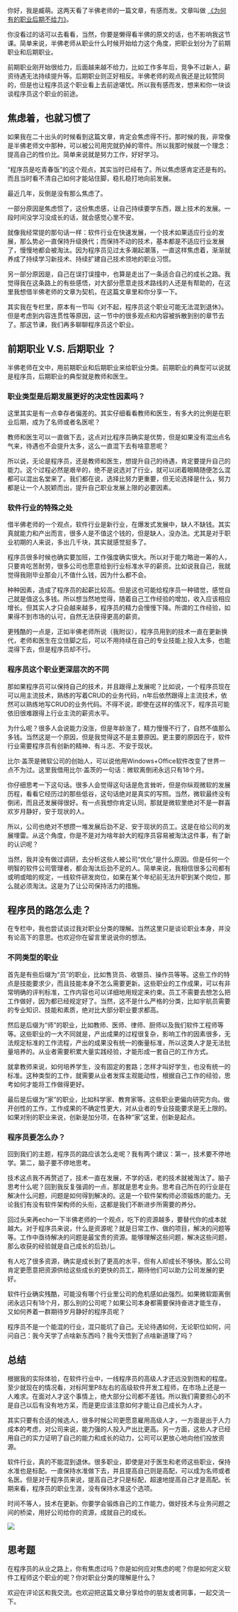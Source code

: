 你好，我是臧萌。这两天看了半佛老师的一篇文章，有感而发。文章叫做 [《为何有的职业后期不给力》](https://mp.weixin.qq.com/s/QaUoAC0wzpQ42Qj48HTL3Q)。

你没看过的话可以去看看，当然，你要是懒得看半佛的原文的话，也不影响我这节课。简单来说，半佛老师从职业什么时候开始给力这个角度，把职业划分为了前期职业和后期职业。

前期职业刚开始很给力，后面越来越不给力，比如工作多年后，竞争不过新人，薪资待遇无法持续提升等。后期职业则正好相反。半佛老师的观点我还是比较赞同的，但是也让程序员这个职业看上去前途堪忧。所以我有感而发，想来和你一块谈谈程序员这个职业的前途。

## 焦虑着，也就习惯了

如果我在二十出头的时候看到这篇文章，肯定会焦虑得不行。那时候的我，非常像是半佛老师文中那种，可以被公司用完就扔掉的零件。所以我那时候就一个理念：提高自己的性价比。简单来说就是努力工作，好好学习。

“程序员是吃青春饭”的这个观点，其实当时已经有了。所以焦虑感肯定还是有的。而且当时看不清自己如何才能站住脚，稳扎稳打地向前发展。

最近几年，反倒是没有那么焦虑了。

一部分原因是焦虑惯了，这份焦虑感，让自己持续要学东西，跟上技术的发展。一段时间没学习没成长的话，就会感觉心里不安。

就像我经常提的那句话一样：软件行业在快速发展，一个技术如果适应行业的发展，那么势必一直保持升级换代；而保持不动的技术，基本都是不适应行业发展了，慢慢地都会被淘汰。因为程序员见过太多潮起潮落，一直这样焦虑着，渐渐就养成了持续学习新技术、持续扩建自己技术领地的职业习惯。

另一部分原因是，自己在误打误撞中，也算是走出了一条适合自己的成长之路。我觉得我在这条路上的有些感悟，对大部分愿意走技术路线的人还是有帮助的，在这里我想借半佛老师的文章为契机，在这篇文章里和你分享一下。

其实我在专栏里，原本有一节叫《对不起，程序员这个职业可能无法混到退休》。但是考虑到内容连贯性等原因，这一节中的很多观点和内容被拆散到别的章节去了。那这节课，我们再多聊聊程序员这个职业。

## 前期职业 V.S. 后期职业 ？

半佛老师在文中，用前期职业和后期职业来给职业分类。前期职业的典型可以说就是程序员，后期职业的典型就是教师和医生。

### 职业类型是后期发展更好的决定性因素吗？

这里其实是有一点幸存者偏差的。其实仔细看看教师和医生，有多大的比例是在职业后期，成为了名师或者名医呢？

教师和医生可以一直做下去，这点对比程序员确实是优势，但是如果没有混出点名气来，待遇也不会提升太多，这么一直混下去有啥意思呢？

所以说，无论是程序员，还是教师和医生，想提升自己的待遇，肯定要提升自己的能力。这个过程必然是艰辛的，绝不是说选对了行业，就可以闭着眼睛随便怎么混都可以混出名堂来了。我们都在说，选择比努力更重要，但无论选择是什么，努力都是让一个人脱颖而出，提升自己职业发展上限的必要因素。

### 软件行业的特殊之处

借半佛老师的一个观点，软件行业是新行业，在爆发式发展中，缺人不缺钱。其实真就能力和产出而言，很多人是不值这个钱的，但是缺人，没办法。尤其是对于职业初期的人来说，多出几千块，其实就感觉挺多了。

程序员很多时候也确实要加班，工作强度确实很大。所以对于能力略逊一筹的人，只要肯吃苦耐劳，很多公司也愿意给到行业标准水平的薪资。比如说我自己，我就觉得我刚毕业那会儿不值什么钱，因为什么都不会。

种种因素，造成了程序员的起薪比较高。但是这也可能给程序员一种错觉，感觉自己就是值这么多钱。所以想当然地觉得，随着自己工作经验的增加，收入应该相应增长。但其实人才只会越来越多，程序员的精力会慢慢下降。所谓的工作经验，如果得不到市场的认可，自然无法获得更高的薪资。

更残酷的一点是，正如半佛老师所说（我附议），程序员用到的技术一直在更新换代，老师和医生在立住脚之后，可以不用持续在自己的专业技能上投入太多，也能混得下去，但是程序员却不行。

### 程序员这个职业更深层次的不同

那如果程序员可以保持自己的技术，并且跟得上发展呢？比如说，一个程序员现在可以用主流技术，熟练的写着CRUD的业务代码，n年后依然跟得上主流技术，依然可以熟练地写CRUD的业务代码。不得不说，即使在这样的情况下，程序员可能依旧很难跟得上行业主流的薪资水平。

为什么呢？很多人会说能力没涨，但是年龄涨了，精力慢慢不行了，自然不值那么多钱。当然这是一个原因，但是我觉得这不是主要原因。更主要的原因在于，软件行业需要程序员有创新的精神、有斗志、不安于现状。

比尔·盖茨是微软公司的创始人，可以说他用Windows+Office软件改变了世界一点不为过。这里我借用比尔·盖茨的一句话：微软离倒闭永远只有18个月。

你仔细思考一下这句话。很多人会觉得这句话是危言耸听，但是你纵观微软的发展历程，看看它经历过的那些低谷，这句话绝对是真实的写照。当然，微软最终没有倒闭，而且还发展得很好。有一点我想你肯定认同，那就是微软里绝对不是一群喜欢岁月静好，安于现状的人。

所以，公司也绝对不想攒一堆发展后劲不足、安于现状的员工。这是在给公司的发展埋雷。从这个角度，你是不是对为啥年龄大的程序员容易被淘汰这件事，有了新的认识呢？

当然，我并没有做过调研，去分析这些人被公司“优化”是什么原因。但是任何一个明智的软件公司管理者，都会淘汰后劲不足的人。简单来说，我相信很多公司都有或明或暗的规定，一线软件研发岗位，如果在某个年纪前无法升职到某个岗位，那么就必须淘汰。这是为了让公司保持活力的措施。

## 程序员的路怎么走？

在专栏中，我也尝试谈过我对职业分类的理解。当然这里只是谈论职业本身，并没有论高下的意思。也欢迎你在留言里说说你的想法。

### 不同类型的职业

首先是有些后缀为“员”的职业，比如售货员、收银员、操作员等等。这些工作的特点是技能要求少，而且技能本身不怎么需要更新。这些职业的工作成果，可以有非常明确的评判标准，工作内容也可以详细地用规定来约束。员工不需要去想怎么把工作做好，因为都已经规定好了。当然，这不是什么严格的分类，比如宇航员需要的专业知识、技能和素质，绝对比大部分职业要求都高。

然后是后缀为“师”的职业，比如教师、医师、律师、厨师以及我们软件工程师等等。这些职业的一大不同就是，产出成果的过程很复杂，影响工作的因素很多，无法规定标准的工作流程，产出的成果没有统一的衡量标准，所以这类人才是无法批量培养的。从业者需要积累大量实践经验，才能形成一套自己的工作方式。

就拿教师来说，如何培养学生，没有固定的套路；怎样才叫好学生，也没有统一的标准。这种类型的工作，就需要从业者发挥主观能动性，根据自己工作的经验，思考如何才能将工作做得更好。

最后是后缀为“家”的职业，比如科学家、教育家等。这些职业更偏向研究方向。做开创性的工作，工作成果的不确定性更大，对从业者的专业技能要求是无上限的。如果对别的职业来说，创新是加分项，在各种“家”这里，创新是起点。

### 程序员要怎么办？

回到我们的主题，程序员的路应该怎么走呢？我有两个建议：第一，技术要不停地学。第二，脑子要不停地思考。

技术这点我不再赘述了，技术一直在发展，不学的话，老的技术就被淘汰了。脑子思考什么呢？回到我反复强调的一点，那就是思考业务。思考自己所在的行业是在解决什么问题，问题是如何得到解决的。这是一个软件架构师必须锻炼的能力。无论我们有没有软件架构师的头衔，这都是我们不断进步所需要的养分。

回过头来再echo一下半佛老师的一个观点，吃下的资源越多，要替代你的成本就越大。对于程序员来说，什么是资源呢？就是日常工作、做的项目，解决的问题等等。工作中亟待解决的问题是最宝贵的资源。能够理解这些问题，解决这些问题，那么收获的经验就是自己成长的后劲儿。

有人吃了很多资源，确实是成长到了更高的水平，但有人却成长不够快。那么公司肯定更愿意把资源供给这些成长的更快的员工，期待他们可以助力公司发展的更好。

软件行业确实残酷，可能没有哪个行业里公司的危机感如此强烈。如果微软距离倒闭永远只有18个月，那么别的公司呢？如果公司本身都需要保持奋进才能生存，又如何养着一群期待岁月静好的程序员呢？

程序员不是一个能混的行业，混只能坑了自己。无论待遇如何，无论职位如何，问问自己：我今天学了点啥新东西吗？我今天悟到了点啥新道理了吗？

## 总结

根据我的实际体验，在软件行业中，一线程序员的高级人才还远没到饱和的程度。至少就现在的情况看，对标阿里P8左右的高级软件开发工程师，在市场上还是一人难求。在面对人才这个事情上，绝大部分公司都不差钱。所以我们需要担心的不是自己以后有没有地方呆，而是更应该注意如何才能让自己成长为人才。

其实只要有合适的候选人，很多时候公司更愿意雇用高级人才，一方面是出于人力成本的考虑，对公司来说，能力强的人投入产出比更高。另一方面，这些人才已经用自己的实力证明了自己的能力和成长的动力，公司可以更放心地向他们投放资源。

软件行业，真的不能混到退休。很多职业，即使是对于医生和老师这些职业，保持水准也是标配。一直保持水准做下去，并且提高自己则是高配，可以成为名师或者名医。但是对于程序员来说，提高自己才只是标配，超速地提高自己才是高配。长期来看，程序员的职业生涯，没有保持水准这个选项。

时间不等人，技术在更新。你要学会锻炼自己的工作能力，做好技术与业务问题之间的桥梁，用好公司给你的资源，成就自己的成长。

![](https://static001.geekbang.org/resource/image/0b/4d/0be907ff6b1ec0efcf1089c2ebd2704d.png?wh=3038*2352)

## 思考题

在程序员的从业之路上，你有焦虑过吗？你是如何应对焦虑的呢？你是如何定义软件工程师这个职业的呢？你对职业分类的理解是什么？

欢迎在评论区和我交流。也欢迎把这篇文章分享给你的朋友或者同事，一起交流一下。